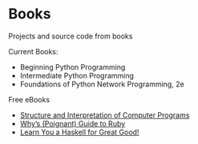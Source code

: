# Books

Projects and source code from books

Current Books:
* Beginning Python Programming
* Intermediate Python Programming
* Foundations of Python Network Programming, 2e
 
Free eBooks

* [Structure and Interpretation of Computer Programs](https://www.mitpress.mit.edu/sicp/full-text/book/book.html)
* [Why’s (Poignant) Guide to Ruby](http://poignant.guide/book/)
* [Learn You a Haskell for Great Good!](http://learnyouahaskell.com/)

